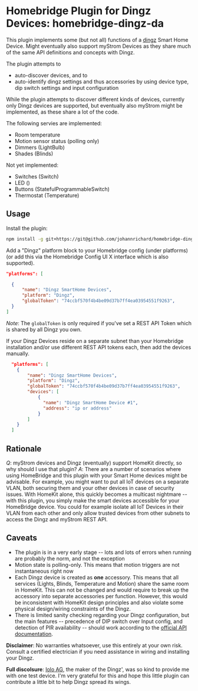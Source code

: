 # Homebridge Plugin for Dingz Devices: homebridge-dingz-da

This plugin implements some (but not all) functions of a [dingz](https://dingz.ch) Smart Home Device. Might eventually also support myStrom Devices as they share much of the same API definitions and concepts with Dingz.

The plugin attempts to

- auto-discover devices, and to
- auto-identify dingz settings and thus accessories by using device type, dip switch settings and input configuration

While the plugin attempts to discover different kinds of devices, currently only Dingz devices are supported, but eventually also myStrom might be implemented, as these share a lot of the code.

The following servies are implemented:

- Room temperature
- Motion sensor status (polling only)
- Dimmers (LightBulb)
- Shades (Blinds)

Not yet implemented:

- Switches (Switch)
- LED ()
- Buttons (StatefulProgrammableSwitch)
- Thermostat (Temperature)

## Usage

Install the plugin:

```bash
npm install -g git+https://git@github.com/johannrichard/homebridge-dingz-da
```

Add a "Dingz" platform block to your Homebridge config (under platforms) (or add this via the Homebridge Config UI X interface which is also supported).

```json
"platforms": [

  {
      "name": "Dingz SmartHome Devices",
      "platform": "Dingz",
      "globalToken": "74ccbf570f4b4be09d37b7ff4ea03954551f9263",
  }
]
```

_Note_: The `globalToken` is only required if you've set a REST API Token which is shared by all Dingz you own.

If your Dingz Devices reside on a separate subnet than your Homebridge installation and/or use different REST API tokens each, then add the devices manually.

```json
  "platforms": [
    {
        "name": "Dingz SmartHome Devices",
        "platform": "Dingz",
        "globalToken": "74ccbf570f4b4be09d37b7ff4ea03954551f9263",
        "devices": [
            {
              "name": "Dingz SmartHome Device #1",
              "address": "ip or address"
            }
        ]
    }
  ]
```

## Rationale

_Q_: myStrom devices and Dingz (eventually) support HomeKit directly, so why should I use that plugin?
_A_: There are a number of scenarios where using HomeBridge and this plugin with your Smart Home devices might be advisable. For example, you might want to put all IoT devices on a separate VLAN, both securing them and your other devices in case of security issues. With HomeKit alone, this quickly becomes a multicast nightmare -- with this plugin, you simply make the smart devices accessible for your HomeBridge device. You could for example isolate all IoT Devices in their VLAN from each other and only allow trusted devices from other subnets to access the Dingz and myStrom REST API.

## Caveats

- The plugin is in a very early stage -- lots and lots of errors when running are probably the norm, and not the exception
- Motion state is polling-only. This means that motion triggers are not instantaneous right now
- Each Dingz device is created as **one** accessory. This means that all services (Lights, Blinds, Temperature and Motion) share the same room in HomeKit. This can not be changed and would require to break up the accessory into separate accessories per function. However, this would be inconsistent with HomeKit design principles and also violate some physical design/wiring constraints of the Dingz.
- There is limited sanity checking regarding your Dingz configuration, but the main features -- precedence of DIP switch over Input config, and detection of PIR availability -- should work according to the [official API documentation](https://api.dingz.ch).

**Disclaimer**: No warranties whatsoever, use this entirely at your own risk. Consult a certified electrician if you need assistance in wiring and installing your Dingz. 

**Full discolsure**: [Iolo AG](https://iolo.ch), the maker of the Dingz', was so kind to provide me with one test device. I'm very grateful for this and hope this little plugin can contribute a little bit to help Dingz spread its wings.
